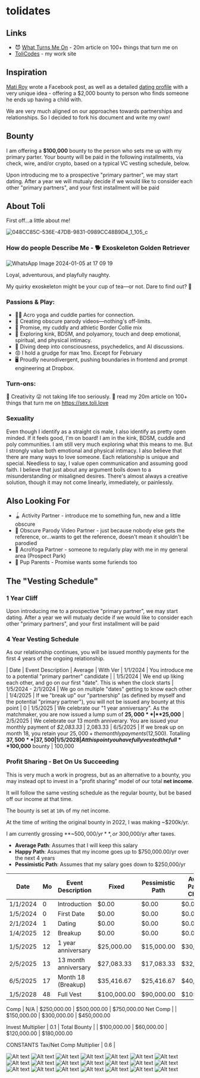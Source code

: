 # tolidates

## Links
- 😈 [What Turns Me On](https://sex.toli.love) - 20m article on 100+ things that turn me on
- [ToliCodes](https://tolicodes.com) - my work site

## Inspiration
[Mati Roy](https://www.facebook.com/mati.roy.09) wrote a Facebook post, as well as a detailed [dating profile](https://matiroy.com/writings/My-dating-profile.html) with a very unique idea - offering a $2,000 bounty to person who finds someone he ends up having a child with.

We are very much aligned on our approaches towards partnerships and relationships. So I decided to fork his document and write my own!

## Bounty 
I am offering a **$100,000** bounty to the person who sets me up with my primary parter. Your bounty will be paid in the following installments, via check, wire, and/or crypto, based on a typical VC vesting schedule, below.

Upon introducing me to a prospective "primary partner", we may start dating. After a year we will mutualy decide if we would like to consider each other "primary partners", and your first installment will be paid


## About Toli
First off...a little about me!

![048CC85C-536E-47DB-9831-0989CC48B9D4_1_105_c](https://github.com/tolicodes/tolidates/assets/30080870/201aab4b-4324-4159-82f4-81b42cdba2c6)

### How do people Describe Me - 🐕 Exoskeleton Golden Retriever
![WhatsApp Image 2024-01-05 at 17 09 19](https://github.com/tolicodes/tolidates/assets/30080870/62943efa-d7c1-4047-ac49-920b9c0b88ff)

Loyal, adventurous, and playfully naughty. 

My quirky exoskeleton might be your cup of tea—or not. Dare to find out? 🍵 

### Passions & Play:
- 🤸‍♂️ Acro yoga and cuddle parties for connection.
- 🎥 Creating obscure parody videos—nothing's off-limits.
- 🐶 Promise, my cuddly and athletic Border Collie mix
- 🔗 Exploring kink, BDSM, and polyamory, touch and deep emotional, spiritual, and physical intimacy.
- 🧠 Diving deep into consciousness, psychedelics, and AI discussions.
- 😡 I hold a grudge for max 1mo. Except for February
- 🖥️ Proudly neurodivergent, pushing boundaries in frontend and prompt engineering at Dropbox.

### Turn-ons:
🎨 Creativity
😜 not taking life too seriously.
📃 read my 20m article on 100+ things that turn me on https://sex.toli.love

### Sexuality
Even though I identify as a straight cis male, I also identify as pretty open minded. If it feels good, I'm on board! I am in the kink, BDSM, cuddle and poly communities. I am still very much exploring what this means to me. But I strongly value both emotional and physical intimacy. I also believe that there are many ways to love someone. Each relationship is unique and special. Needless to say, I value open communication and assuming good faith. I believe that just about any argument boils down to a misunderstanding or misaligned desires. There's almost always a creative solution, though it may not come linearly, immediately, or painlessly.

## Also Looking For

- 🪀 Activity Partner - introduce me to something fun, new and a little obscure
- 🤣 Obscure Parody Video Partner - just because nobody else gets the reference, or...wants to get the reference, doesn't mean it shouldn't be parodied
- 🤸 AcroYoga Partner - someone to regularly play with me in my general area (Prospect Park)
- 🐶 Pup Parents - Promise wants some furiends too

## The "Vesting Schedule"
### 1 Year Cliff
Upon introducing me to a prospective "primary partner", we may start dating. After a year we will mutualy decide if we would like to consider each other "primary partners", and your first installment will be paid

### 4 Year Vesting Schedule
As our relationship continues, you will be issued monthly payments for the first 4 years of the ongoing relationship.


| Date | Event Description | Average | With Ver
| 1/1/2024 | You introduce me to a potential "primary partner" candidate | 
| 1/5/2024 | We end up liking each other, and go on our first "date". This is when the clock starts
| 1/5/2024 - 2/1/2024 | We go on multiple "dates" getting to know each other
| 1/4/2025 | If we "break up" our "partnership" (as defined by myself and the potential "primary partner"), you will not be issued any bounty at this point | 0 
| 1/5/2025 | We celebrate our "1 year anniversary". As the matchmaker, you are now issued a lump sum of **$25,000** | **$25,000**
| 2/5/2025 | We celebrate our 13 month anniverary. You are issued your monthly payment of *$2,083.33* | 2,083.33
| 6/5/2025 | If we break up on month 18, you retain your $25,000 + the monthly payments ($12,500). Totalling **$37,500** | 37,500
| 1/5/2028 | At this point you have fully vested the full **$100,000** bounty | 100,000

### Profit Sharing - Bet On Us Succeeding
This is very much a work in progress, but as an alternative to a bounty, you may instead opt to invest in a "profit sharing" model of our total **net income**.

It will follow the same vesting schedule as the regular bounty, but be based off our income at that time.

The bounty is set at `10%` of my net income.

At the time of writing the original bounty in 2022, I was making ~$200k/yr. 

I am currently grossing **~$500,000/yr**, or ~$300,000/yr after taxes. 

* **Average Path**: Assumes that I will keep this salary
* **Happy Path**: Assumes that my income goes up to $750,000.00/yr over the next 4 years
* **Pessimistic Path**: Assumes that my salary goes down to $250,000/yr


| Date     | Mo | Event Description      | Fixed        | Pessimistic Path | Average Path (No Change) | Happy Path  |
|----------|----|------------------------|--------------|------------------|--------------------------|-------------|
| 1/1/2024 | 0  | Introduction           | $0.00        | $0.00            | $0.00                    | $0.00       |
| 1/5/2024 | 0  | First Date             | $0.00        | $0.00            | $0.00                    | $0.00       |
| 2/1/2024 | 1  | Dating                 | $0.00        | $0.00            | $0.00                    | $0.00       |
| 1/4/2025 | 12 | Breakup                | $0.00        | $0.00            | $0.00                    | $0.00       |
| 1/5/2025 | 12 | 1 year anniversary     | $25,000.00   | $15,000.00       | $30,000.00               | $45,000.00  |
| 2/5/2025 | 13 | 13 month anniversary   | $27,083.33   | $17,083.33       | $32,083.33               | $47,083.33  |
| 6/5/2025 | 17 | Month 18 (Breakup)     | $35,416.67   | $25,416.67       | $40,416.67               | $55,416.67  |
| 1/5/2028 | 48 | Full Vest              | $100,000.00  | $90,000.00       | $105,000.00              | $120,000.00 |

Comp                | N/A          | $250,000.00   | $500,000.00   | $750,000.00
Net Comp            |              | $150,000.00   | $300,000.00   | $450,000.00

Invest Multiplier   | 0.1          |
Total Bounty        |              | $100,000.00   | $60,000.00    | $120,000.00 | $180,000.00

CONSTANTS
Tax/Net Comp Multiplier | 0.6       |

![Alt text](photos/67297509994__410AC541-8177-470D-94FF-389BFDC92AAA.fullsizerender.jpeg) ![Alt text](<photos/Image (1).jpeg>) ![Alt text](<photos/Image (2).jpeg>) ![Alt text](<photos/Image (3).jpeg>) ![Alt text](photos/Image.jpeg) ![Alt text](photos/IMG_0278.jpeg) ![Alt text](photos/IMG_0409.jpeg) ![Alt text](photos/IMG_0410.jpeg) ![Alt text](photos/IMG_0431.PNG) ![Alt text](photos/IMG_0433.PNG) ![Alt text](photos/IMG_0525.jpeg) ![Alt text](photos/IMG_0612.jpeg) ![Alt text](photos/IMG_0914.jpeg) ![Alt text](photos/IMG_0921.JPG) ![Alt text](photos/IMG_1212-edited.JPG) ![Alt text](photos/IMG_1297.jpeg) ![Alt text](photos/IMG_1426.jpeg) ![Alt text](photos/IMG_1647.jpeg) ![Alt text](photos/IMG_1850.PNG) ![Alt text](photos/IMG_6239.jpeg) ![Alt text](photos/IMG_6576.jpeg)